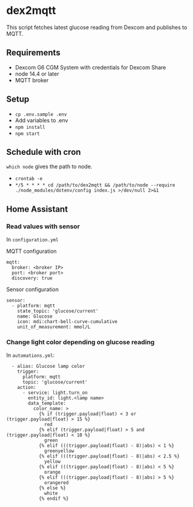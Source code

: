 # dex2mqtt

This script fetches latest glucose reading from Dexcom and publishes to MQTT. 

## Requirements

* Dexcom G6 CGM System with credentials for Dexcom Share
* node 14.4 or later
* MQTT broker

## Setup

* `cp .env.sample .env`
* Add variables to .env
* `npm install`
* `npm start`

## Schedule with cron
`which node` gives the path to node.

* `crontab -e`
* `*/5 * * * * cd /path/to/dex2mqtt && /path/to/node --require ./node_modules/dotenv/config index.js >/dev/null 2>&1`

## Home Assistant
### Read values with sensor

In `configuration.yml`

MQTT configuration

```
mqtt:
  broker: <broker IP>
  port: <broker port>
  discovery: true
```

Sensor configuration
```
sensor:
  - platform: mqtt
    state_topic: 'glucose/current'
    name: Glucose
    icon: mdi:chart-bell-curve-cumulative
    unit_of_measurement: mmol/L
```

### Change light color depending on glucose reading

In `automations.yml`:

```
  - alias: Glucose lamp color
    trigger:
      platform: mqtt
      topic: 'glucose/current'
    action:
      - service: light.turn_on
        entity_id: light.<lamp name>
        data_template:
          color_name: >
            {% if (trigger.payload|float) < 3 or (trigger.payload|float) > 15 %}
              red
            {% elif (trigger.payload|float) > 5 and (trigger.payload|float) < 10 %}
              green
            {% elif (((trigger.payload|float) - 8)|abs) < 1 %}
              greenyellow
            {% elif (((trigger.payload|float) - 8)|abs) < 2.5 %}
              yellow
            {% elif (((trigger.payload|float) - 8)|abs) < 5 %}
              orange
            {% elif (((trigger.payload|float) - 8)|abs) > 5 %}
              orangered
            {% else %}
              white
            {% endif %}
```
